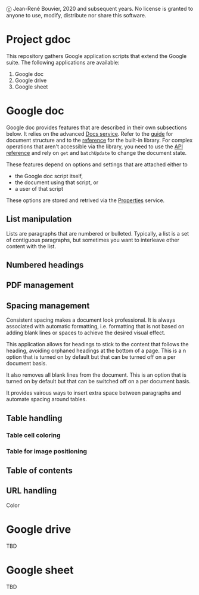 ⓒ Jean-René Bouvier, 2020 and subsequent years.
No license is granted to anyone to use, modify, distribute nor share this software.

# Project gdoc
This repository gathers Google application scripts that extend the Google suite.
The following applications are available:
1. Google doc
2. Google drive
3. Google sheet

# Google doc
Google doc provides features that are described in their own subsections below.
It relies on the advanced [Docs service](https://developers.google.com/apps-script/advanced/docs). Refer to the [guide](https://developers.google.com/apps-script/guides/docs) for document structure and to the [reference](https://developers.google.com/apps-script/reference/document) for the built-in library. For complex operations that aren't accessible via the library, you need to use the [API reference](https://developers.google.com/docs/api/reference/rest) and rely on `get` and `batchUpdate` to change the document state.

These features depend on options and settings that are attached either to
* the Google doc script itself,
* the document using that script, or
* a user of that script

These options are stored and retrived via the [Properties](https://developers.google.com/apps-script/reference/properties/properties) service.
 
## List manipulation
Lists are paragraphs that are numbered or bulleted. Typically, a list is a set of contiguous paragraphs, but sometimes you want to interleave other content with the list.
## Numbered headings
## PDF management
## Spacing management
Consistent spacing makes a document look professional. It is always associated with automatic formatting, i.e. formatting that is not based on adding blank lines or spaces to achieve the desired visual effect.

This application allows for headings to stick to the content that follows the heading, avoiding orphaned headings at the bottom of a page. This is a n option that is turned on by default but that can be turned off on a per document basis.

It also removes all blank lines from the document. This is an option that is turned on by default but that can be switched off on a per document basis.

It provides vairous ways to insert extra space between paragraphs and automate spacing around tables.

## Table handling
### Table cell coloring
### Table for image positioning
## Table of contents
## URL handling
Color
# Google drive
TBD
# Google sheet
TBD
